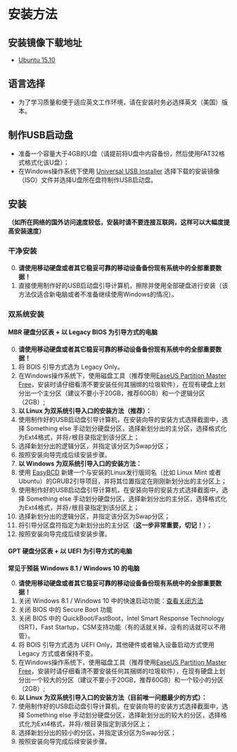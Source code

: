 # 安装方法

## 安装镜像下载地址

- [Ubuntu 15.10](http://releases.ubuntu.com/15.10/ubuntu-15.10-desktop-amd64.iso)

## 语言选择

- 为了学习质量和便于适应英文工作环境，请在安装时务必选择英文（美国）版本。

## 制作USB启动盘

- 准备一个容量大于4GB的U盘（请提前将U盘中内容备份，然后使用FAT32格式格式化该U盘）；
- 在Windows操作系统下使用 [Universal USB Installer](http://www.pendrivelinux.com/universal-usb-installer-easy-as-1-2-3/) 选择下载的安装镜像（ISO）文件并选择U盘所在盘符制作USB启动盘。

## 安装

**（如所在网络的国外访问速度较低，安装时请不要连接互联网，这样可以大幅度提高安装速度）**

### 干净安装

0. **请使用移动硬盘或者其它稳妥可靠的移动设备备份现有系统中的全部重要数据！**
0. 直接使用制作好的USB启动盘引导计算机，擦除并使用全部硬盘进行安装（该方法仅适合新电脑或者不准备继续使用Windows的情况）。

### 双系统安装

#### MBR 硬盘分区表 + 以 Legacy BIOS 为引导方式的电脑

0. **请使用移动硬盘或者其它稳妥可靠的移动设备备份现有系统中的全部重要数据！**
0. 将 BOIS 引导方式选为 Legacy Only。
0. 在Windows操作系统下，使用磁盘工具（推荐使用[EaseUS Partition Master Free](http://www.partition-tool.com/personal.htm)，安装时请仔细看清不要安装任何其捆绑的垃圾软件），在现有硬盘上划分出一个主分区（建议不要小于20GB，推荐60GB）和一个逻辑分区（2GB）;
0. **以 Linux 为双系统引导入口的安装方法（推荐）：**
  0. 使用制作好的USB启动盘引导计算机，在安装向导的安装方式选择截面中，选择 Something else 手动划分硬盘分区，选择新划分出的主分区，选择格式化为Ext4格式，并将```/```根目录指定到该分区上；
  0. 选择新划分出的逻辑分区，并指定该分区为Swap分区；
  0. 按照安装向导完成后续安装步骤。
0. **以 Windows 为双系统引导入口的安装方法：**
  0. 使用 [EasyBCD](http://neosmart.net/EasyBCD/) 新建一个与安装的Linux发行版同名（比如 Linux Mint 或者 Ubuntu）的GRUB2引导项目，并将其位置指定在刚刚新划分出的主分区上；
  0. 使用制作好的USB启动盘引导计算机，在安装向导的安装方式选择截面中，选择 Something else 手动划分硬盘分区，选择新划分出的主分区，选择格式化为Ext4格式，并将```/```根目录指定到该分区上；
  0. 选择新划分出的逻辑分区，并指定该分区为Swap分区；
  0. 将引导分区盘符指定为新划分出的主分区（**这一步非常重要，切记！**）；
  0. 按照安装向导完成后续安装步骤。

#### GPT 硬盘分区表 + 以 UEFI 为引导方式的电脑

**常见于预装 Windows 8.1 / Windows 10 的电脑**

0. **请使用移动硬盘或者其它稳妥可靠的移动设备备份现有系统中的全部重要数据！**
0. 关闭 Windows 8.1 / Windows 10 中的快速启动功能：[查看关闭方法](http://jingyan.baidu.com/article/ca00d56c7a40e6e99febcf4f.html)
0. 关闭 BIOS 中的 Secure Boot 功能
0. 关闭 BIOS 中的 QuickBoot/FastBoot，Intel Smart Response Technology (SRT)，Fast Startup，CSM支持功能（有的话就关掉，没有的话就可以不用管）。
0. 将 BOIS 引导方式选为 UEFI Only，其他硬件或者输入设备启动方式使用 Legacy 方式或者保持不变。
0. 在Windows操作系统下，使用磁盘工具（推荐使用[EaseUS Partition Master Free](http://www.partition-tool.com/personal.htm)，安装时请仔细看清不要安装任何其捆绑的垃圾软件），在现有硬盘上划分出一个较大的分区（建议不要小于20GB，推荐60GB）和一个较小的分区（2GB）;
0. **以 Linux 为双系统引导入口的安装方法（目前唯一问题最少的方式）：**
  0. 使用制作好的USB启动盘引导计算机，在安装向导的安装方式选择截面中，选择 Something else 手动划分硬盘分区，选择新划分出的较大的分区，选择格式化为Ext4格式，并将```/```根目录指定到该分区上；
  0. 选择新划分出的较小的分区，并指定该分区为Swap分区；
  0. 按照安装向导完成后续安装步骤。
